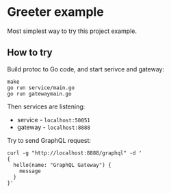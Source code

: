 # Greeter example

Most simplest way to try this project example.

## How to try

Build protoc to Go code, and start serivce and gateway:

```shell
make
go run service/main.go
go run gatewaymain.go
```

Then services are listening:

- service - `localhost:50051`
- gateway - `localhost:8888`

Try to send GraphQL request:

```shell
curl -g "http://localhost:8888/graphql" -d '
{
  hello(name: "GraphQL Gateway") {
    message
  }
}'
```
